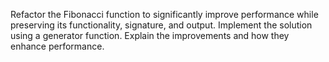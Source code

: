 Refactor the Fibonacci function to significantly improve performance while preserving its functionality, signature, and output.
Implement the solution using a generator function.
Explain the improvements and how they enhance performance.